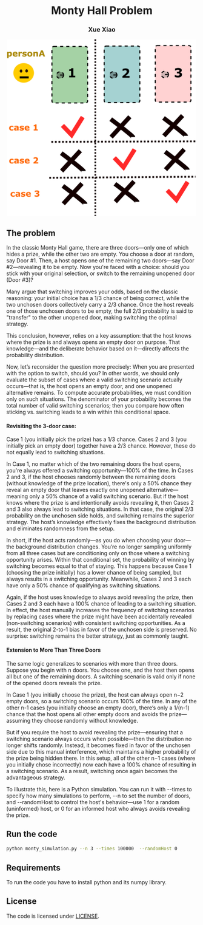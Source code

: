 
<p align="center">
  <h1 align="center">Monty Hall Problem</h1>
  <h3 align="center">Xue Xiao</h3>
  <div align="center">
        <img src="./diagram.png", width="500">
  </div>
  
## The problem
In the classic Monty Hall game, there are three doors—only one of which hides a prize, while the other two are empty. You choose a door at random, say Door #1. Then, a host opens one of the remaining two doors—say Door #2—revealing it to be empty. Now you're faced with a choice: should you stick with your original selection, or switch to the remaining unopened door (Door #3)?

Many argue that switching improves your odds, based on the classic reasoning: your initial choice has a 1/3 chance of being correct, while the two unchosen doors collectively carry a 2/3 chance. Once the host reveals one of those unchosen doors to be empty, the full 2/3 probability is said to "transfer" to the other unopened door, making switching the optimal strategy.

This conclusion, however, relies on a key assumption: that the host knows where the prize is and always opens an empty door on purpose. That knowledge—and the deliberate behavior based on it—directly affects the probability distribution.

Now, let’s reconsider the question more precisely: When you are presented with the option to switch, should you? In other words, we should only evaluate the subset of cases where a valid switching scenario actually occurs—that is, the host opens an empty door, and one unopened alternative remains. To compute accurate probabilities, we must condition only on such situations. The denominator of your probability becomes the total number of valid switching scenarios; then you compare how often sticking vs. switching leads to a win within this conditional space.

#### Revisiting the 3-door case:

Case 1 (you initially pick the prize) has a 1/3 chance.
Cases 2 and 3 (you initially pick an empty door) together have a 2/3 chance.
However, these do not equally lead to switching situations.

In Case 1, no matter which of the two remaining doors the host opens, you're always offered a switching opportunity—100% of the time.
In Cases 2 and 3, if the host chooses randomly between the remaining doors (without knowledge of the prize location), there's only a 50% chance they reveal an empty door that leaves exactly one unopened alternative—meaning only a 50% chance of a valid switching scenario.
But if the host knows where the prize is and intentionally avoids revealing it, then Cases 2 and 3 also always lead to switching situations. In that case, the original 2/3 probability on the unchosen side holds, and switching remains the superior strategy. The host’s knowledge effectively fixes the background distribution and eliminates randomness from the setup.

In short, if the host acts randomly—as you do when choosing your door—the background distribution changes. You’re no longer sampling uniformly from all three cases but are conditioning only on those where a switching opportunity arises. Within that conditional set, the probability of winning by switching becomes equal to that of staying. This happens because Case 1 (choosing the prize initially) has a lower chance of being sampled, but always results in a switching opportunity. Meanwhile, Cases 2 and 3 each have only a 50% chance of qualifying as switching situations.

Again, if the host uses knowledge to always avoid revealing the prize, then Cases 2 and 3 each have a 100% chance of leading to a switching situation. In effect, the host manually increases the frequency of switching scenarios by replacing cases where the prize might have been accidentally revealed (non-switching scenarios) with consistent switching opportunities. As a result, the original 2-to-1 bias in favor of the unchosen side is preserved. No surprise: switching remains the better strategy, just as commonly taught.

#### Extension to More Than Three Doors
The same logic generalizes to scenarios with more than three doors. Suppose you begin with n doors. You choose one, and the host then opens all but one of the remaining doors. A switching scenario is valid only if none of the opened doors reveals the prize.

In Case 1 (you initially choose the prize), the host can always open n−2 empty doors, so a switching scenario occurs 100% of the time. In any of the other n-1 cases (you initially choose an empty door), there’s only a 1/(n-1) chance that the host opens all other empty doors and avoids the prize—assuming they choose randomly without knowledge.

But if you require the host to avoid revealing the prize—ensuring that a switching scenario always occurs when possible—then the distribution no longer shifts randomly. Instead, it becomes fixed in favor of the unchosen side due to this manual interference, which maintains a higher probability of the prize being hidden there. In this setup, all of the other n−1 cases (where you initially chose incorrectly) now each have a 100% chance of resulting in a switching scenario. As a result, switching once again becomes the advantageous strategy.

To illustrate this, here is a Python simulation. You can run it with --times to specify how many simulations to perform, --n to set the number of doors, and --randomHost to control the host's behavior—use 1 for a random (uninformed) host, or 0 for an informed host who always avoids revealing the prize.

## Run the code
```bash
python monty_simulation.py --n 3 --times 100000  --randomHost 0
```
</p>


## Requirements
To run the code you have to install python and its numpy library.

## License
The code is licensed under [LICENSE](LICENSE). 
